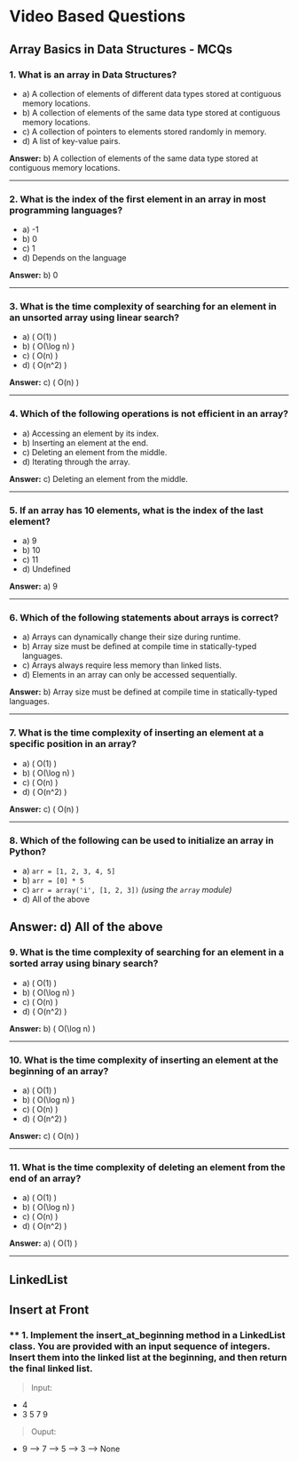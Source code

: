 # Video Based Questions

## Array Basics in Data Structures - MCQs

### **1. What is an array in Data Structures?**
- a) A collection of elements of different data types stored at contiguous memory locations.
- b) A collection of elements of the same data type stored at contiguous memory locations.
- c) A collection of pointers to elements stored randomly in memory.
- d) A list of key-value pairs.

**Answer:** b) A collection of elements of the same data type stored at contiguous memory locations.

---

### **2. What is the index of the first element in an array in most programming languages?**
- a) -1
- b) 0
- c) 1
- d) Depends on the language

**Answer:** b) 0

---

### **3. What is the time complexity of searching for an element in an unsorted array using linear search?**
- a) \( O(1) \)
- b) \( O(\log n) \)
- c) \( O(n) \)
- d) \( O(n^2) \)

**Answer:** c) \( O(n) \)

---

### **4. Which of the following operations is not efficient in an array?**
- a) Accessing an element by its index.
- b) Inserting an element at the end.
- c) Deleting an element from the middle.
- d) Iterating through the array.

**Answer:** c) Deleting an element from the middle.

---

### **5. If an array has 10 elements, what is the index of the last element?**
- a) 9
- b) 10
- c) 11
- d) Undefined

**Answer:** a) 9

---

### **6. Which of the following statements about arrays is correct?**
- a) Arrays can dynamically change their size during runtime.
- b) Array size must be defined at compile time in statically-typed languages.
- c) Arrays always require less memory than linked lists.
- d) Elements in an array can only be accessed sequentially.

**Answer:** b) Array size must be defined at compile time in statically-typed languages.

---

### **7. What is the time complexity of inserting an element at a specific position in an array?**
- a) \( O(1) \)
- b) \( O(\log n) \)
- c) \( O(n) \)
- d) \( O(n^2) \)

**Answer:** c) \( O(n) \)

---

### **8. Which of the following can be used to initialize an array in Python?**
- a) `arr = [1, 2, 3, 4, 5]`
- b) `arr = [0] * 5`
- c) `arr = array('i', [1, 2, 3])` *(using the `array` module)*
- d) All of the above

**Answer:** d) All of the above
---

### **9. What is the time complexity of searching for an element in a sorted array using binary search?**
- a) \( O(1) \)
- b) \( O(\log n) \)
- c) \( O(n) \)
- d) \( O(n^2) \)

**Answer:** b) \( O(\log n) \)

---

### **10. What is the time complexity of inserting an element at the beginning of an array?**
- a) \( O(1) \)
- b) \( O(\log n) \)
- c) \( O(n) \)
- d) \( O(n^2) \)

**Answer:** c) \( O(n) \)

---

### **11. What is the time complexity of deleting an element from the end of an array?**
- a) \( O(1) \)
- b) \( O(\log n) \)
- c) \( O(n) \)
- d) \( O(n^2) \)

**Answer:** a) \( O(1) \)

---
## LinkedList
## Insert at Front

### ** 1. Implement the insert_at_beginning method in a LinkedList class. You are provided with an input sequence of integers. Insert them into the linked list at the beginning, and then return the final linked list.

> Input:
- 4
- 3 5 7 9
> Ouput: 
- 9 --> 7 --> 5 --> 3 --> None
